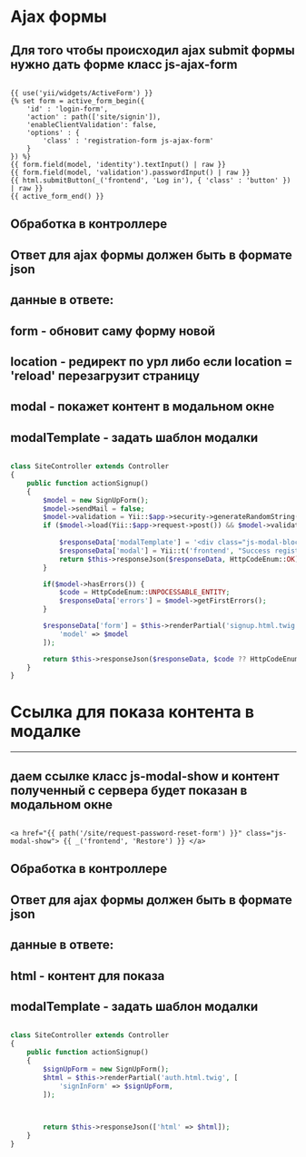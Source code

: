 # Ajax формы

## Для того чтобы происходил ajax submit формы нужно дать форме класс js-ajax-form
```twig

{{ use('yii/widgets/ActiveForm') }}
{% set form = active_form_begin({
    'id' : 'login-form',
    'action' : path(['site/signin']),
    'enableClientValidation': false,
    'options' : {
        'class' : 'registration-form js-ajax-form'
    }
}) %}
{{ form.field(model, 'identity').textInput() | raw }}
{{ form.field(model, 'validation').passwordInput() | raw }}
{{ html.submitButton(_('frontend', 'Log in'), { 'class' : 'button' }) | raw }}
{{ active_form_end() }}

```

## Обработка в контроллере
## Ответ для ajax формы должен быть в формате json
## данные в ответе:
## form - обновит саму форму новой
## location - редирект по урл либо если location = 'reload' перезагрузит страницу
## modal - покажет контент в модальном окне
## modalTemplate -  задать шаблон модалки
```php

class SiteController extends Controller
{
    public function actionSignup()
    {
        $model = new SignUpForm();
        $model->sendMail = false;
        $model->validation = Yii::$app->security->generateRandomString(8);
        if ($model->load(Yii::$app->request->post()) && $model->validate() && $user = $this->authService()->signUp($model) ) {
            
            $responseData['modalTemplate'] = '<div class="js-modal-block bs-modal"><div class="bs-modal-dialog" role="document"><div class="bs-modal-content" role="document">{content}</div></div></div>';
            $responseData['modal'] = Yii::t('frontend', "Success registration. Check your email");
            return $this->responseJson($responseData, HttpCodeEnum::OK);
        }

        if($model->hasErrors()) {
            $code = HttpCodeEnum::UNPOCESSABLE_ENTITY;
            $responseData['errors'] = $model->getFirstErrors();
        }

        $responseData['form'] = $this->renderPartial('signup.html.twig', [
            'model' => $model
        ]);

        return $this->responseJson($responseData, $code ?? HttpCodeEnum::OK);
    }
}
```




# Ссылка для показа контента в модалке
-----------------------------------------
## даем ссылке класс js-modal-show и контент полученный с сервера будет показан в модальном окне

```twig

<a href="{{ path('/site/request-password-reset-form') }}" class="js-modal-show"> {{ _('frontend', 'Restore') }} </a>

```

## Обработка в контроллере
## Ответ для ajax формы должен быть в формате json
## данные в ответе:
## html - контент для показа
## modalTemplate -  задать шаблон модалки
```php

class SiteController extends Controller
{
    public function actionSignup()
    {
        $signUpForm = new SignUpForm();
        $html = $this->renderPartial('auth.html.twig', [
            'signInForm' => $signUpForm,
        ]);

        

        return $this->responseJson(['html' => $html]);
    }
}
```